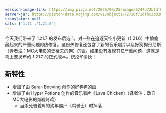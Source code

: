 ```yaml
---
version-image-link: https://img.picgo.net/2025/06/25/imagea6247e72bfdf0996.jpeg
server-jar: https://piston-data.mojang.com/v1/objects/72716f71dfbc3d026a8577854ebaa69c63eb4474/server.jar
translator: null
cats: ['1.21','1.21.6']
---
```

今天我们带来了 1.21.7 的发布后选 1，对一些在追逐天空小更新（1.21.6）中偷偷藏起来的严重问题的热修复。这份热修复还包含了新的音乐唱片以及好狗狗丹尼斯（译者注：MC大电影的史蒂夫的狗）的画。如果没有发现其它严重问题，这就是马上要发布的 1.21.7 的正式版本。祝挖矿愉快！

## 新特性
* 增加了由 Sarah Boeving 创作的好狗狗的画
* 增加了由 Hyper Potions 创作的音乐唱片《Lava Chicken》（译者注：改自MC大电影的熔岩烤鸡）
    * 当杀死骑着鸡的幼年僵尸（鸡骑士）时掉落

<listlink href="https://b23.tv/yPIfMjF" icon="redstone_lamp_on" title="听新唱片《Lava Chicken》" info="B站视频 ｜ UP：WuGuangYao">